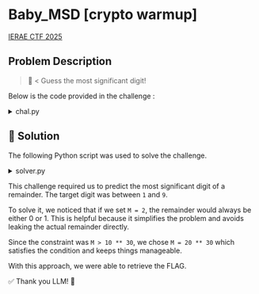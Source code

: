 # Baby_MSD [crypto warmup]
[IERAE CTF 2025](https://ierae-ctf.com/challenges)

## Problem Description
> 👶 < Guess the most significant digit!


Below is the code provided in the challenge :

<details>
<summary> chal.py </summary>

```python 
#!/usr/bin/env python3

from sys import exit
from random import randint

def stage():
  digit_counts = [0 for i in range(10)]

  for i in range(2000):
    secret = randint(10 ** 60, 10 ** 100)
    M = int(input("Enter mod: "))
    if M < 10 ** 30:
      print("Too small!")
      exit(1)

    msd = str(secret % M)[0]
    digit_counts[int(msd)] += 1

  choice = int(input("Which number (1~9) appeared the most? : "))
  for i in range(10):
    if digit_counts[choice] < digit_counts[i]:
      print("Failed :(")
      exit(1)

  print("OK")

def main():
  for i in range(100):
    print("==== Stage {} ====\n".format(i+1))
    stage()

  print("You did it!")
  with open("flag.txt", "r") as f:
    print(f.read())

if __name__ == '__main__':
  main()
```
</details>

## 🚀 Solution

The following Python script was used to solve the challenge.


<details>
<summary> solver.py </summary>

```python
import socket

def recv_until(sock, targets):
    data = b''
    while True:
        chunk = sock.recv(1024)
        if not chunk:
            break
        data += chunk
        if any(t in data for t in targets):
            break
    return data

def solve_stage(sock, stage_no):
    M = 20 ** 30

    for i in range(2000):
        recv_until(sock, [b'Enter mod'])
        sock.sendall(str(M).encode() + b'\n')
        # 進捗表示
        if i % 500 == 0:
            print(f"  Stage {stage_no+1}: Sent mod {i+1}/2000")

    data = recv_until(sock, [b'Which number'])
    print(f"Stage {stage_no+1} prompt: {data.decode(errors='ignore').strip()}")

    sock.sendall(b'1\n')

def main():
    host = "**.**.**.**"
    port = * 

    with socket.create_connection((host, port)) as sock:
        for stage_no in range(100):
            print(f"==== Stage {stage_no+1} ====")
            solve_stage(sock, stage_no)

        # FLAG受け取り
        final_output = b''
        while True:
            chunk = sock.recv(1024)
            if not chunk:
                break
            final_output += chunk

        print("\n[✔] Final Output:")
        print(final_output.decode(errors="ignore"))

if __name__ == "__main__":
    main()
```

</details>

This challenge required us to predict the most significant digit of a remainder.
The target digit was between `1` and `9`.

To solve it, we noticed that if we set `M = 2`, the remainder would always be either 0 or 1.
This is helpful because it simplifies the problem and avoids leaking the actual remainder directly.

Since the constraint was `M > 10 ** 30`, we chose `M = 20 ** 30` which satisfies the condition and keeps things manageable.

With this approach, we were able to retrieve the FLAG.


✅ Thank you LLM! 🙂